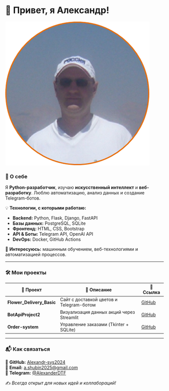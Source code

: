 # 👋 Привет, я Александр!

![Моё фото](images/image001.png)

### 🚀 О себе
Я **Python-разработчик**, изучаю **искусственный интеллект** и **веб-разработку**. Люблю автоматизацию, анализ данных и создание Telegram-ботов. 

💡 **Технологии, с которыми работаю:**
- **Backend:** Python, Flask, Django, FastAPI
- **Базы данных:** PostgreSQL, SQLite
- **Фронтенд:** HTML, CSS, Bootstrap
- **API & Боты:** Telegram API, OpenAI API
- **DevOps:** Docker, GitHub Actions

📌 **Интересуюсь:** машинным обучением, веб-технологиями и автоматизацией процессов.

---

### 🛠 Мои проекты
| 🔹 Проект | 📝 Описание | 🔗 Ссылка |
|-----------|-----------|----------|
| **Flower_Delivery_Basic** | Сайт с доставкой цветов и Telegram-ботом | [GitHub](https://github.com/Alexandr-sys2024/Flower_Delivery_Basic) |
| **BotApiProject2** | Визуализация данных акций через Streamlit | [GitHub](https://github.com/Alexandr-sys2024/BotApiProject2) |
| **Order-system** | Управление заказами (Tkinter + SQLite) | [GitHub](https://github.com/Alexandr-sys2024/Order-system) |

---

### 📬 Как связаться
📌 **GitHub:** [Alexandr-sys2024](https://github.com/Alexandr-sys2024)  
📌 **Email:** [a.shubin2025@gmail.com](mailto:a.shubin2025@gmail.com)  
📌 **Telegram:** [@AlexanderDTF](https://t.me/AlexanderDTF)

✍️ _Всегда открыт для новых идей и коллабораций!_